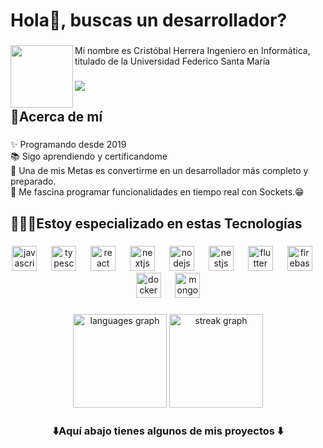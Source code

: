 <h1 align="left">Hola👋, buscas un desarrollador?</h1>

###

<img align="left" height="100" src="https://upload.wikimedia.org/wikipedia/commons/4/47/Logo_UTFSM.png"  />

###

<p align="left">Mi nombre es Cristóbal Herrera Ingeniero en Informática,<br>titulado de la Universidad Federico Santa María</p>

###

<div align="left">
  <img src="https://visitor-badge.laobi.icu/badge?page_id=H33Criss.H33Criss&left_text=Visitantes"  />
</div>

###

<h2 align="left">📓Acerca de mí</h2>

###

<p align="left">✨ Programando desde 2019<br>📚 Sigo aprendiendo y certificandome<br>🎯 Una de mis Metas es convertirme en un desarrollador más completo y preparado.<br>🎲 Me fascina programar funcionalidades en tiempo real con Sockets.😁</p>

###

<h2 align="left">👨🏻‍💻Estoy especializado en estas Tecnologías</h2>

###

<div align="center">
  <img src="https://cdn.jsdelivr.net/gh/devicons/devicon/icons/javascript/javascript-original.svg" height="40" alt="javascript logo"  />
  <img width="15" />
  <img src="https://cdn.jsdelivr.net/gh/devicons/devicon/icons/typescript/typescript-original.svg" height="40" alt="typescript logo"  />
  <img width="15" />
  <img src="https://cdn.jsdelivr.net/gh/devicons/devicon/icons/react/react-original.svg" height="40" alt="react logo"  />
  <img width="15" />
  <img src="https://cdn.jsdelivr.net/gh/devicons/devicon/icons/nextjs/nextjs-original.svg" height="40" alt="nextjs logo"  />
  <img width="15" />
  <img src="https://cdn.jsdelivr.net/gh/devicons/devicon/icons/nodejs/nodejs-original.svg" height="40" alt="nodejs logo"  />
  <img width="15" />
  <img src="https://upload.wikimedia.org/wikipedia/commons/thumb/a/a8/NestJS.svg/1200px-NestJS.svg.png" height="40" alt="nestjs logo"  />
  <img width="15" />
  <img src="https://cdn.jsdelivr.net/gh/devicons/devicon/icons/flutter/flutter-original.svg" height="40" alt="flutter logo"  />
  <img width="15" />
  <img src="https://cdn.jsdelivr.net/gh/devicons/devicon/icons/firebase/firebase-plain.svg" height="40" alt="firebase logo"  />
  <img width="15" />
  <img src="https://cdn.jsdelivr.net/gh/devicons/devicon/icons/docker/docker-original.svg" height="40" alt="docker logo"  />
  <img width="15" />
  <img src="https://cdn.jsdelivr.net/gh/devicons/devicon/icons/mongodb/mongodb-original.svg" height="40" alt="mongodb logo"  />
</div>

###

<div align="center">
  <img src="https://github-readme-stats.vercel.app/api/top-langs?username=H33Criss&locale=es&hide_title=false&layout=compact&card_width=320&langs_count=5&theme=synthwave&hide_border=true&order=2" height="150" alt="languages graph"  />
  <img src="https://streak-stats.demolab.com?user=H33Criss&locale=es&mode=weekly&theme=synthwave&hide_border=true&border_radius=5&order=3" height="150" alt="streak graph"  />
</div>

###

<h3 align="center">⬇️Aquí abajo tienes algunos de mis proyectos ⬇️</h3>

###
